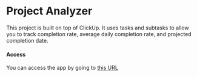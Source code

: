 # Project Analyzer

This project is built on top of ClickUp. It uses tasks and subtasks to allow you to track completion rate, average daily completion rate, and projected completion date.

#### Access

You can access the app by going to [this URL](https://project-analyzer.herokuapp.com/)
